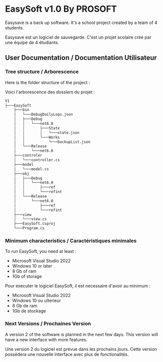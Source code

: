 # EasySoft v1.0 By PROSOFT

Easysave is a back up software. It's a school project created by a team of 4 students.

Easysave est un logiciel de sauvegarde. C'est un projet scolaire créé par une équipe de 4 étudiants.

## User Documentation / Documentation Utilisateur

### Tree structure / Arborescence

Here is the folder structure of the project :

Voici l'arborescence des dossiers du projet :

```bash
V1
├───EasySoft
    ├───bin
    │   └───DebugDailyLogs.json
    │   ├───Debug
    │   │   └───net6.0
    │   │       ├───State
    │   │       │   └───state.json
    │   │       └───Works
    │   │           └───backupList.json
    │   └───Release
    │       └───net6.0
    ├───controler
    │   └───controller.cs
    ├───model
    │   └───model.cs
    ├───obj
    │   ├───Debug
    │   │   └───net6.0
    │   │       ├───ref
    │   │       └───refint
    │   └───Release
    │       └───net6.0
    │           ├───ref
    │           └───refint
    ├───view
    │   └───view.cs
    ├───EasySoft.csproj
    └───Program.cs
```

### Minimum characteristics / Caractéristiques minimales

To run EasySoft, you need at least :
- Microsoft Visual Studio 2022
- Windows 10 or later
- 8 Gb of ram
- 1Gb of storage

Pour executer le logiciel EasySoft, il est necessaire d'avoir au minimum :
- Microsoft Visual Studio 2022
- Windows 10 ou ulterieur
- 8 Gb de ram
- 1Gb de stockage

### Next Versions / Prochaines Version

A version 2 of the software is planned in the next few days.
This version will have a new interface with more features.

Une version 2 du logiciel est prévue dans les prochains jours.
Cette version possédera une nouvelle interface avec plus de fonctionalités.
